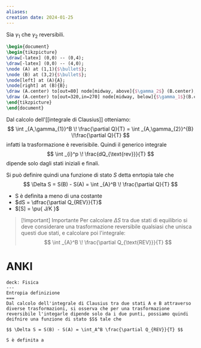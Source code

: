```yaml
---
aliases: 
creation date: 2024-01-25
---
```



Sia $\gamma_{1}$ che $\gamma_{2}$ reversibili.
```tikz
\begin{document}
\begin{tikzpicture}
\draw[-latex] (0,0) -- (0,4);
\draw[-latex] (0,0) -- (4,0);
\node (A) at (1,1){$\bullet$};
\node (B) at (3,2){$\bullet$};
\node[left] at (A){A};
\node[right] at (B){B};
\draw (A.center) to[out=80] node[midway, above]{$\gamma_2$} (B.center);
\draw (A.center) to[out=320,in=270] node[midway, below]{$\gamma_1$}(B.center);
\end{tikzpicture}
\end{document}
```

Dal calcolo dell'[[integrale di Clausius]] otteniamo:
$$ \int _{A,\gamma_{1}}^B \! \frac{\partial Q}{T}  = \int _{A,\gamma_{2}}^{B} \!\frac{\partial Q}{T}  $$ infatti la trasformazione è reverisibile.
Quindi il generico integrale
$$ \int _{i}^p \! \frac{dQ_{\text{rev}}}{T} $$
dipende solo dagli stati iniziali e finali.

Si può definire quindi una funzione di stato $S$ detta enrtopia tale che
$$ \Delta S = S(B) - S(A) = \int _{A}^B \! \frac{\partial Q}{T} $$

- S è definita a meno di una costante
- $dS = \dfrac{\partial Q_{REV}}{T}$
- $[S] = \pu{ J/K }$

>[!important] Importante
>Per calcolare $\Delta S$ tra due stati di equilibrio si deve considerare una trasformazione reversibile qualsiasi che unisca questi due stati, e calcolare poi l'integrale:
>$$ \int _{A}^B \! \frac{\partial Q_{\text{REV}}}{T}  $$


# ANKI

```anki
deck: Fisica
---
Entropia definizione
===
Dal calcolo dell'integrale di Clausius tra due stati A e B attraverso diverse trasformazioni, si osserva che per una trasformazione reversibile l'integarle dipende solo da i due punti, possiamo quindi deifnire una funzione di stato $S$ tale che

$$ \Delta S = S(B) - S(A) = \int_A^B \frac{\partial Q_{REV}}{T} $$

S è definita a
```
